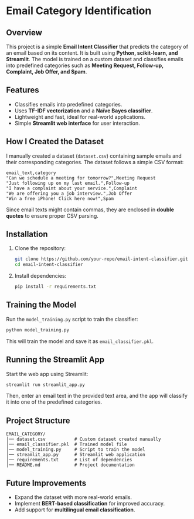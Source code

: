 # Email Category Identification

## Overview

This project is a simple **Email Intent Classifier** that predicts the category of an email based on its content. It is built using **Python, scikit-learn, and Streamlit**. The model is trained on a custom dataset and classifies emails into predefined categories such as **Meeting Request, Follow-up, Complaint, Job Offer, and Spam**.

## Features

- Classifies emails into predefined categories.
- Uses **TF-IDF vectorization** and a **Naïve Bayes classifier**.
- Lightweight and fast, ideal for real-world applications.
- Simple **Streamlit web interface** for user interaction.

## How I Created the Dataset

I manually created a dataset (`dataset.csv`) containing sample emails and their corresponding categories. The dataset follows a simple CSV format:

```csv
email_text,category
"Can we schedule a meeting for tomorrow?",Meeting Request
"Just following up on my last email.",Follow-up
"I have a complaint about your service.",Complaint
"We are offering you a job interview.",Job Offer
"Win a free iPhone! Click here now!",Spam
```

Since email texts might contain commas, they are enclosed in **double quotes** to ensure proper CSV parsing.

## Installation

1. Clone the repository:
   ```bash
   git clone https://github.com/your-repo/email-intent-classifier.git
   cd email-intent-classifier
   ```
2. Install dependencies:
   ```bash
   pip install -r requirements.txt
   ```

## Training the Model

Run the `model_training.py` script to train the classifier:

```bash
python model_training.py
```

This will train the model and save it as `email_classifier.pkl`.

## Running the Streamlit App

Start the web app using Streamlit:

```bash
streamlit run streamlit_app.py
```

Then, enter an email text in the provided text area, and the app will classify it into one of the predefined categories.

## Project Structure

```
EMAIL_CATEGORY/
│── dataset.csv           # Custom dataset created manually
│── email_classifier.pkl  # Trained model file
│── model_training.py     # Script to train the model
│── streamlit_app.py      # Streamlit web application
│── requirements.txt      # List of dependencies
│── README.md             # Project documentation
```

## Future Improvements

- Expand the dataset with more real-world emails.
- Implement **BERT-based classification** for improved accuracy.
- Add support for **multilingual email classification**.

##
